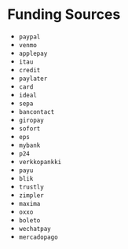 # Funding Sources

- `paypal`
- `venmo`
- `applepay`
- `itau`
- `credit`
- `paylater`
- `card`
- `ideal`
- `sepa`
- `bancontact`
- `giropay`
- `sofort`
- `eps`
- `mybank`
- `p24`
- `verkkopankki`
- `payu`
- `blik`
- `trustly`
- `zimpler`
- `maxima`
- `oxxo`
- `boleto`
- `wechatpay`
- `mercadopago`